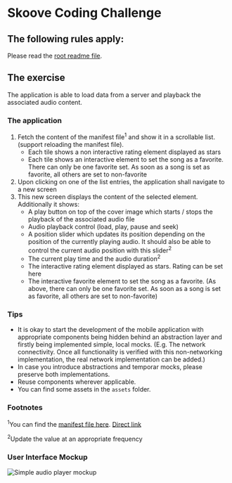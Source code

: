 # Skoove Coding Challenge

## The following rules apply:

Please read the [root readme file](https://github.com/Learnfield-GmbH/CodingChallenge/blob/master/README.md).

## The exercise

The application is able to load data from a server and playback the associated audio content.

### The application

1. Fetch the content of the manifest file<sup>1</sup> and show it in a scrollable list. (support reloading the manifest file).
    - Each tile shows a non interactive rating element displayed as stars
    - Each tile shows an interactive element to set the song as a favorite. There can only be one favorite set. As soon as a song is set as favorite, all others are set to non-favorite
2. Upon clicking on one of the list entries, the application shall navigate to a new screen
3. This new screen displays the content of the selected element. Additionally it shows:
    - A play button on top of the cover image which starts / stops the playback of the associated audio file
    - Audio playback control (load, play, pause and seek)
    - A position slider which updates its position depending on the position of the currently playing audio. It should also be able to control the current audio position with this slider<sup>2</sup>
    - The current play time and the audio duration<sup>2</sup>
    - The interactive rating element displayed as stars. Rating can be set here
    - The interactive favorite element to set the song as a favorite. (As above, there can only be one favorite set. As soon as a song is set as favorite, all others are set to non-favorite)

### Tips

-   It is okay to start the development of the mobile application with appropriate components being hidden behind an abstraction layer and firstly being implemented simple, local mocks. (E.g. The network connectivity. Once all functionality is verified with this non-networking implementation, the real network implementation can be added.)
-   In case you introduce abstractions and temporar mocks, please preserve both implementations.
-   Reuse components wherever applicable.
-   You can find some assets in the `assets` folder.

### Footnotes

<sup>1</sup>You can find the [manifest file here](data/manifest.json). [Direct link](https://raw.githubusercontent.com/Learnfield-GmbH/CodingChallenge/master/react%20native/simple%20audio%20player/data/manifest.json)

<sup>2</sup>Update the value at an appropriate frequency

### User Interface Mockup

![Simple audio player mockup][simple audio player mockup]

[simple audio player mockup]: mockup.png

